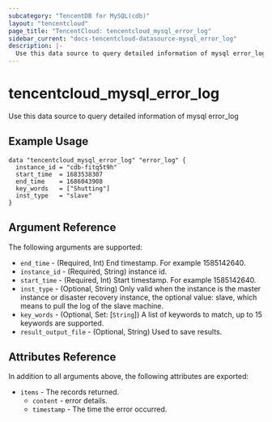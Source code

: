 ```yaml
---
subcategory: "TencentDB for MySQL(cdb)"
layout: "tencentcloud"
page_title: "TencentCloud: tencentcloud_mysql_error_log"
sidebar_current: "docs-tencentcloud-datasource-mysql_error_log"
description: |-
  Use this data source to query detailed information of mysql error_log
---
```


# tencentcloud_mysql_error_log

Use this data source to query detailed information of mysql error_log

## Example Usage

```hcl
data "tencentcloud_mysql_error_log" "error_log" {
  instance_id = "cdb-fitq5t9h"
  start_time  = 1683538307
  end_time    = 1686043908
  key_words   = ["Shutting"]
  inst_type   = "slave"
}
```

## Argument Reference

The following arguments are supported:

* `end_time` - (Required, Int) End timestamp. For example 1585142640.
* `instance_id` - (Required, String) instance id.
* `start_time` - (Required, Int) Start timestamp. For example 1585142640.
* `inst_type` - (Optional, String) Only valid when the instance is the master instance or disaster recovery instance, the optional value: slave, which means to pull the log of the slave machine.
* `key_words` - (Optional, Set: [`String`]) A list of keywords to match, up to 15 keywords are supported.
* `result_output_file` - (Optional, String) Used to save results.

## Attributes Reference

In addition to all arguments above, the following attributes are exported:

* `items` - The records returned.
  * `content` - error details.
  * `timestamp` - The time the error occurred.


